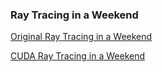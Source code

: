 ### Ray Tracing in a Weekend
[Original Ray Tracing in a Weekend](https://raytracing.github.io/books/RayTracingInOneWeekend.html)

[CUDA Ray Tracing in a Weekend](https://devblogs.nvidia.com/accelerated-ray-tracing-cuda/)
